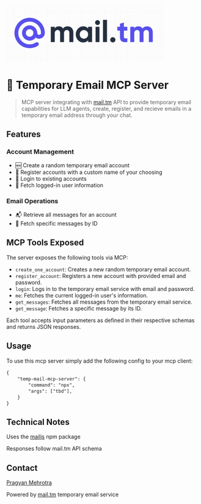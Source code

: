 
<img src="assets/mailtm.png" alt="mail.tm logo" height="150"/>



# 📧 Temporary Email MCP Server

> MCP server integrating with [mail.tm](https://mail.tm) API to provide temporary email capabilities for LLM agents, create, register, and recieve emails in a temporary email address through your chat.





## Features

### Account Management
- 🆕 Create a random temporary email account
- 📝 Register accounts with a custom name of your choosing
- 🔑 Login to existing accounts
- 👤 Fetch logged-in user information

### Email Operations
- 📬 Retrieve all messages for an account
- 📩 Fetch specific messages by ID

## MCP Tools Exposed

The server exposes the following tools via MCP:

- `create_one_account`: Creates a new random temporary email account.
- `register_account`: Registers a new account with provided email and password.
- `login`: Logs in to the temporary email service with email and password.
- `me`: Fetches the current logged-in user's information.
- `get_messages`: Fetches all messages from the temporary email service.
- `get_message`: Fetches a specific message by its ID.

Each tool accepts input parameters as defined in their respective schemas and returns JSON responses.

## Usage

To use this mcp server simply add the following config to your mcp client:

```
{
    "temp-mail-mcp-server": {
        "command": "npx",
        "args": ["tbd"],
    }
}
```


## Technical Notes
Uses the [mailjs](https://www.npmjs.com/package/@cemalgnlts/mailjs) npm package

Responses follow mail.tm API schema

## Contact
[Pragyan Mehrotra](mailto:mehrotrapragyan@gmail.com)

Powered by [mail.tm](https://mail.tm) temporary email service

